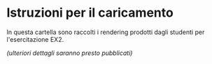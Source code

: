# Istruzioni per il caricamento

In questa cartella sono raccolti i rendering prodotti dagli studenti per l'esercitazione
EX2.

*(ulteriori dettagli saranno presto pubblicati)*
